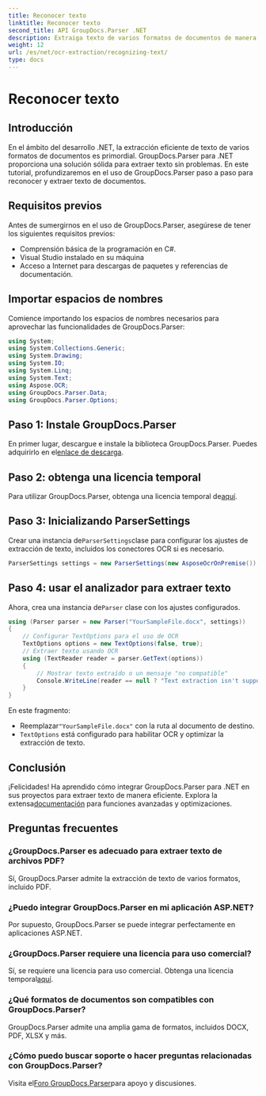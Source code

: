 ```yaml
---
title: Reconocer texto
linktitle: Reconocer texto
second_title: API GroupDocs.Parser .NET
description: Extraiga texto de varios formatos de documentos de manera eficiente con GroupDocs.Parser para .NET. Fácil integración y potentes capacidades de OCR.
weight: 12
url: /es/net/ocr-extraction/recognizing-text/
type: docs
---
```

# Reconocer texto

## Introducción
En el ámbito del desarrollo .NET, la extracción eficiente de texto de varios formatos de documentos es primordial. GroupDocs.Parser para .NET proporciona una solución sólida para extraer texto sin problemas. En este tutorial, profundizaremos en el uso de GroupDocs.Parser paso a paso para reconocer y extraer texto de documentos.
## Requisitos previos
Antes de sumergirnos en el uso de GroupDocs.Parser, asegúrese de tener los siguientes requisitos previos:
- Comprensión básica de la programación en C#.
- Visual Studio instalado en su máquina
- Acceso a Internet para descargas de paquetes y referencias de documentación.

## Importar espacios de nombres
Comience importando los espacios de nombres necesarios para aprovechar las funcionalidades de GroupDocs.Parser:
```csharp
using System;
using System.Collections.Generic;
using System.Drawing;
using System.IO;
using System.Linq;
using System.Text;
using Aspose.OCR;
using GroupDocs.Parser.Data;
using GroupDocs.Parser.Options;
```
## Paso 1: Instale GroupDocs.Parser
 En primer lugar, descargue e instale la biblioteca GroupDocs.Parser. Puedes adquirirlo en el[enlace de descarga](https://releases.groupdocs.com/parser/net/).
## Paso 2: obtenga una licencia temporal
 Para utilizar GroupDocs.Parser, obtenga una licencia temporal de[aquí](https://purchase.groupdocs.com/temporary-license/).
## Paso 3: Inicializando ParserSettings
 Crear una instancia de`ParserSettings`clase para configurar los ajustes de extracción de texto, incluidos los conectores OCR si es necesario.
```csharp
ParserSettings settings = new ParserSettings(new AsposeOcrOnPremise());
```
## Paso 4: usar el analizador para extraer texto
 Ahora, crea una instancia de`Parser` clase con los ajustes configurados.
```csharp
using (Parser parser = new Parser("YourSampleFile.docx", settings))
{
    // Configurar TextOptions para el uso de OCR
    TextOptions options = new TextOptions(false, true);
    // Extraer texto usando OCR
    using (TextReader reader = parser.GetText(options))
    {
        // Mostrar texto extraído o un mensaje "no compatible"
        Console.WriteLine(reader == null ? "Text extraction isn't supported" : reader.ReadToEnd());
    }
}
```
En este fragmento:
-  Reemplazar`"YourSampleFile.docx"` con la ruta al documento de destino.
- `TextOptions` está configurado para habilitar OCR y optimizar la extracción de texto.

## Conclusión
 ¡Felicidades! Ha aprendido cómo integrar GroupDocs.Parser para .NET en sus proyectos para extraer texto de manera eficiente. Explora la extensa[documentación](https://tutorials.groupdocs.com/parser/net/) para funciones avanzadas y optimizaciones.

## Preguntas frecuentes
### ¿GroupDocs.Parser es adecuado para extraer texto de archivos PDF?
Sí, GroupDocs.Parser admite la extracción de texto de varios formatos, incluido PDF.
### ¿Puedo integrar GroupDocs.Parser en mi aplicación ASP.NET?
Por supuesto, GroupDocs.Parser se puede integrar perfectamente en aplicaciones ASP.NET.
### ¿GroupDocs.Parser requiere una licencia para uso comercial?
Sí, se requiere una licencia para uso comercial. Obtenga una licencia temporal[aquí](https://purchase.groupdocs.com/temporary-license/).
### ¿Qué formatos de documentos son compatibles con GroupDocs.Parser?
GroupDocs.Parser admite una amplia gama de formatos, incluidos DOCX, PDF, XLSX y más.
### ¿Cómo puedo buscar soporte o hacer preguntas relacionadas con GroupDocs.Parser?
 Visita el[Foro GroupDocs.Parser](https://forum.groupdocs.com/c/parser/17)para apoyo y discusiones.